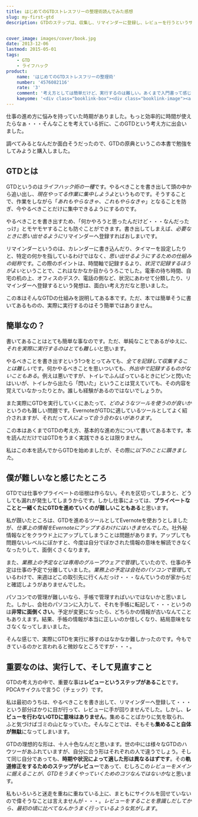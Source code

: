 ```yaml
---
title: はじめてのGTDストレスフリーの整理術読んでみた感想
slug: my-first-gtd
description: GTDのステップは、収集し、リマインダーに登録し、レビューを行うというサイクルを回していくことです。その中でも、疎かにしがちなレビューが実は一番大事なのではないかなと、最近になって思うようになりました。


cover_image: images/cover/book.jpg
date: 2013-12-06
lastmod: 2015-05-01
tags: 
    - GTD
    - ライフハック
product:
    name: 'はじめてのGTDストレスフリーの整理術'
    number: '4576082116'
    rate: '3'
    comment: '考え方としては簡単だけど、実行するのは難しい。あくまで入門書って感じかな。'
    kaeyome: '<div class="booklink-box"><div class="booklink-image"><a href="http://www.amazon.co.jp/exec/obidos/asin/4576082116/illusionspace-22/" rel="nofollow" target="_blank"><img src="http://ecx.images-amazon.com/images/I/51umAMmeSlL._SL160_.jpg" style="border: none;" /></a></div><div class="booklink-info"><div class="booklink-name"><a href="http://www.amazon.co.jp/exec/obidos/asin/4576082116/illusionspace-22/" rel="nofollow" target="_blank">はじめてのGTD ストレスフリーの整理術</a><div class="booklink-powered-date">posted with <a href="http://yomereba.com" rel="nofollow" target="_blank">ヨメレバ</a></div></div><div class="booklink-detail">デビッド・アレン 二見書房 2008-12-24    </div><div class="booklink-link2"><div class="shoplinkamazon"><a href="http://www.amazon.co.jp/exec/obidos/asin/4576082116/illusionspace-22/" rel="nofollow" target="_blank" title="アマゾン" >Amazonで購入</a></div><div class="shoplinkrakuten"><a href="http://hb.afl.rakuten.co.jp/hgc/11acbc01.369b1bf6.11acbc02.cabf9fe9/?pc=http%3A%2F%2Fbooks.rakuten.co.jp%2Frb%2F5942235%2F%3Fscid%3Daf_ich_link_urltxt%26m%3Dhttp%3A%2F%2Fm.rakuten.co.jp%2Fev%2Fbook%2F" rel="nofollow" target="_blank" title="楽天ブックス" >楽天ブックスで購入</a></div>                  	  <div class="shoplinkkino"><a href="http://ck.jp.ap.valuecommerce.com/servlet/referral?sid=3085416&pid=882196163&vc_url=http%3A%2F%2Fwww.kinokuniya.co.jp%2Ff%2Fdsg-01-9784576082110" target="_blank" title="kino" >紀伊國屋書店で購入<img src="http://ad.jp.ap.valuecommerce.com/servlet/gifbanner?sid=3085416&pid=882196163" height="1" width="1" border="0"></a></div>	  	  	</div></div><div class="booklink-footer"></div></div>'
---
```


仕事の進め方に悩みを持っていた時期がありました。もっと効率的に時間が使えたらなぁ・・・そんなことを考えている折に、このGTDという考え方に出会いました。

調べてみるとなんだか面白そうだったので、GTDの原典というこの本書で勉強をしてみようと購入しました。


## GTDとは


GTDというのは<em>ライフハック術の一種</em>です。やるべきことを書き出して頭の中から追い出し、<em>現在やってる作業に集中しようよ</em>というものです。そうすることで、作業をしながら「<em>あれもやらなきゃ、これもやらなきゃ</em>」となることを防ぎ、今やるべきことだけに集中できるようにするのです。

やるべきことを書き出すため、「何かやろうと思ったんだけど・・・なんだったっけ」とモヤモヤすることも防ぐことができます。書き出してしまえば、<em>必要なときに思い出せるように</em>リマインダーへ登録すればおしまいです。

リマインダーというのは、カレンダーに書き込んだり、タイマーを設定したりと、特定の何かを指しているわけではなく、<em>思い出せるようにするための仕組みの総称</em>です。この際のポイントは、時間軸で記録するより、<em>状況で記録するほうがよい</em>ということで、これはなかなか目からうろこでした。電車の待ち時間、自宅の机の上、オフィスのデスク、電話の側など、状況にあわせて分類したり、リマインダーへ登録するという発想は、面白い考え方だなと思いました。

この本はそんなGTDの仕組みを説明してある本です。ただ、本では簡単そうに書いてあるものの、実際に実行するのはそう簡単ではありません。


## 簡単なの？


書いてあることはとても簡単な事なのです。ただ、単純なことであるがゆえに、<em>それを実際に実行するのはとても難しい</em>と思います。

やるべきことを書き出すという1つをとってみても、<em>全てを記録して収集することは難しい</em>です。何かやるべきことを思いついても、<em>外出中で記録するものがないこともある</em>。例えは悪いですが、トイレでふんばっているときにピンと閃いたはいいが、トイレから出たら「閃いた」ということは覚えていても、その内容を覚えていなかったりとか。誰しも経験があるのではないでしょうか。

また実際にGTDを実行していくにあたって、<em>どのようなツールを使うのが良いか</em>というのも難しい問題です。EvernoteがGTDに適しているツールとしてよく紹介されますが、それだって<em>人によって合う合わないがあります</em>。

この本はあくまでGTDの考え方、基本的な進め方について書いてある本です。本を読んだだけではGTDをうまく実践できるとは限りません。

私はこの本を読んでからGTDを始めましたが、その際に<em>以下のことに躓きました</em>。


## 僕が難しいなと感じたところ


GTDでは仕事やプライベートの垣根は作らない。それを区切ってしまうと、どうしても漏れが発生してしまうからです。しかし仕事によっては、<strong>プライベートなことと一緒くたにGTDを進めていくのが難しいこともある</strong>と思います。

私が躓いたところは、GTDを進めるツールとしてEvernoteを使おうとしましたが、<em>仕事上の情報をEvernoteにアップするわけにはいきませんでした</em>。社外秘情報などをクラウド上にアップしてしまうことは問題があります。アップしても問題ないレベルにぼかすと、今度は自分でぼかされた情報の意味を解読できなくなったりして、面倒くさくなります。

また、<em>業務上の予定などは専用のグループウェアで管理</em>していたので、仕事の予定は仕事の予定で分離していました。<em>業務上の予定は会社のパソコンで管理</em>しているわけで、来週はどこの取引先に行くんだっけ・・・なんていうのが家からだと確認しようがありませんでした。

パソコンでの管理が難しいなら、手帳で管理すればいいではないかと思いました。しかし、会社のパソコンに入力して、それを手帳に転記して・・・というのは<strong>非常に面倒くさい</strong>。予定が変更になったら、どちらかの情報が古いなんてこともありえます。結果、手帳の情報が本当に正しいのか怪しくなり、結局意味をなさなくなってしまいました。

そんな感じで、実際にGTDを実行に移すのはなかなか難しかったのです。今もできているのかと言われると微妙なところですが・・・。


## 重要なのは、実行して、そして見直すこと


GTDの考え方の中で、重要な事は<strong>レビューというステップがあること</strong>です。PDCAサイクルで言うC（チェック）です。

私は最初のうちは、やるべきことを書き出して、リマインダーへ登録して・・・という部分ばかりに目が行って、レビューに手が回りませんでした。しかし、<strong>レビューを行わないGTDに意味はありません</strong>。集めることばかりに気を取られ、ふと気づけばゴミの山となっていた。そんなことでは、そもそも<strong>集めること自体が無駄</strong>になってしまいます。

GTDの理想的な形は、十人十色なんだと思います。世の中には様々なGTDのハウツーがあふれていますが、自分に合う形はそれぞれの人で違うでしょう。そして同じ自分であっても、<strong>時期や状況によって適した形は異なるはずです</strong>。その<strong>軌道修正をするためのステップがレビュー</strong>であって、むしろこの<em>レビューをメインに据えることが、GTDをうまくやっていくためのコツなんではないか</em>なと思います。

私もいろいろと迷走を重ねに重ねている上に、まともにサイクルを回せていないので偉そうなことは言えませんが・・・。<em>レビューをすることを意識しだしてから、最初の頃に比べてなんかうまく行っているような気がします</em>。


  